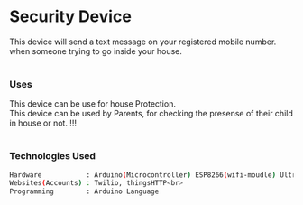 # Security Device
This device will send a text message on your registered mobile number. when someone trying to go inside your house.<br>
<br>
### Uses
This device can be use for house Protection.<br>
This device can be used by Parents, for checking the presense of their child in house or not. !!!  
<br>
### Technologies Used
```sh
Hardware           : Arduino(Microcontroller) ESP8266(wifi-moudle) Ultrasonic-Sensor(HC-SR04)<br>
Websites(Accounts) : Twilio, thingsHTTP<br>
Programming        : Arduino Language
```
